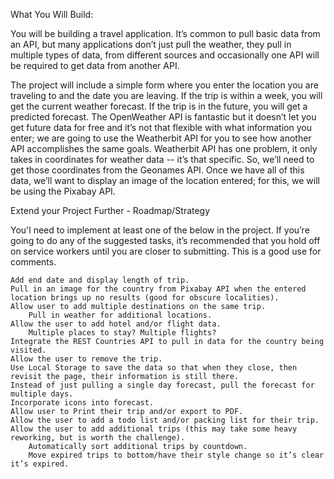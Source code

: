 What You Will Build:

You will be building a travel application. It’s common to pull basic data from an API, but many applications don’t just pull the weather, they pull in multiple types of data, from different sources and occasionally one API will be required to get data from another API.

The project will include a simple form where you enter the location you are traveling to and the date you are leaving. If the trip is within a week, you will get the current weather forecast. If the trip is in the future, you will get a predicted forecast. The OpenWeather API is fantastic but it doesn’t let you get future data for free and it’s not that flexible with what information you enter; we are going to use the Weatherbit API for you to see how another API accomplishes the same goals. Weatherbit API has one problem, it only takes in coordinates for weather data -- it’s that specific. So, we’ll need to get those coordinates from the Geonames API. Once we have all of this data, we’ll want to display an image of the location entered; for this, we will be using the Pixabay API.

Extend your Project Further - Roadmap/Strategy

You'l need to implement at least one of the below in the project. If you’re going to do any of the suggested tasks, it’s recommended that you hold off on service workers until you are closer to submitting. This is a good use for comments.

    Add end date and display length of trip.
    Pull in an image for the country from Pixabay API when the entered location brings up no results (good for obscure localities).
    Allow user to add multiple destinations on the same trip.
        Pull in weather for additional locations.
    Allow the user to add hotel and/or flight data.
        Multiple places to stay? Multiple flights?
    Integrate the REST Countries API to pull in data for the country being visited.
    Allow the user to remove the trip.
    Use Local Storage to save the data so that when they close, then revisit the page, their information is still there.
    Instead of just pulling a single day forecast, pull the forecast for multiple days.
    Incorporate icons into forecast.
    Allow user to Print their trip and/or export to PDF.
    Allow the user to add a todo list and/or packing list for their trip.
    Allow the user to add additional trips (this may take some heavy reworking, but is worth the challenge).
        Automatically sort additional trips by countdown.
        Move expired trips to bottom/have their style change so it’s clear it’s expired.
